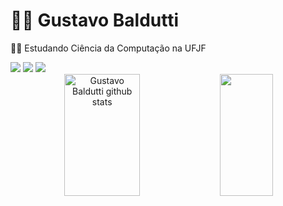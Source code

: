 # 👨‍💻 Gustavo Baldutti
👨‍🎓 Estudando Ciência da Computação na UFJF

<div> 
  <a href="https://www.instagram.com/g.baldutti/" target="_blank"><img src="https://img.shields.io/badge/-Instagram-%23E4405F?style=for-the-badge&logo=instagram&logoColor=white" target="_blank"></a>
 <a href="https://discord.gg/wagxzStdcR" target="_blank"><img src="https://img.shields.io/badge/Discord-7289DA?style=for-the-badge&logo=discord&logoColor=white" target="_blank"></a> 
  <a href = "https://mail.google.com/mail/u/1/#inbox"><img src="https://img.shields.io/badge/-Gmail-%23333?style=for-the-badge&logo=gmail&logoColor=white" target="_blank"></a>

<div align="center">  
  <img width="49%" height="195px" src="https://github-readme-stats.vercel.app/api?username=GustavoBaldutti&show_icons=true&count_private=true&hide_border=true&title_color=00bfbf&icon_color=00bfbf&text_color=c9d1d9&bg_color=0d1117" alt="Gustavo Baldutti github stats" /> 
  <img width="41%" height="195px" src="https://github-readme-stats.vercel.app/api/top-langs/?username=GustavoBaldutti&layout=compact&hide_border=true&title_color=00bfbf&text_color=00bfbf&bg_color=0d1117" />
</div>

  
